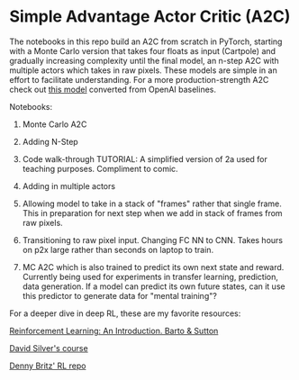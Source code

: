 # Simple Advantage Actor Critic (A2C)

The notebooks in this repo build an A2C from scratch in PyTorch, starting with a Monte Carlo version that takes four floats as input (Cartpole) and gradually increasing complexity until the final model, an n-step A2C with multiple actors which takes in raw pixels. These models are simple in an effort to facilitate understanding. For a more production-strength A2C check out [this model](https://github.com/rgilman33/baselines-A2C) converted from OpenAI baselines.

Notebooks:
1) Monte Carlo A2C
2) Adding N-Step
3) Code walk-through TUTORIAL: A simplified version of 2a used for teaching purposes. Compliment to comic. 
4) Adding in multiple actors
5) Allowing model to take in a stack of "frames" rather that single frame. This in preparation for next step when we add in stack of frames from raw pixels.
6) Transitioning to raw pixel input. Changing FC NN to CNN. Takes hours on p2x large rather than seconds on laptop to train.

0) MC A2C which is also trained to predict its own next state and reward. Currently being used for experiments in transfer learning, prediction, data generation. If a model can predict its own future states, can it use this predictor to generate data for "mental training"?

For a deeper dive in deep RL, these are my favorite resources:

[Reinforcement Learning: An Introduction. Barto & Sutton](http://ufal.mff.cuni.cz/~straka/courses/npfl114/2016/sutton-bookdraft2016sep.pdf)

[David Silver's course](http://www0.cs.ucl.ac.uk/staff/d.silver/web/Teaching.html)

[Denny Britz' RL repo](https://github.com/dennybritz/reinforcement-learning)
